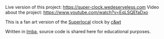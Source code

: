 Live version of this project: https://super-clock.wedeserveless.com
Video about the project: https://www.youtube.com/watch?v=EqLSQEfaDxo

This is a fan art version of the [Superlocal](https://www.kickstarter.com/projects/cwandt/superlocal/description) clock by [c&wt](https://cwandt.com/)

Written in [Imba](http://www.imba.io), source code is shared here for educational purposes.
